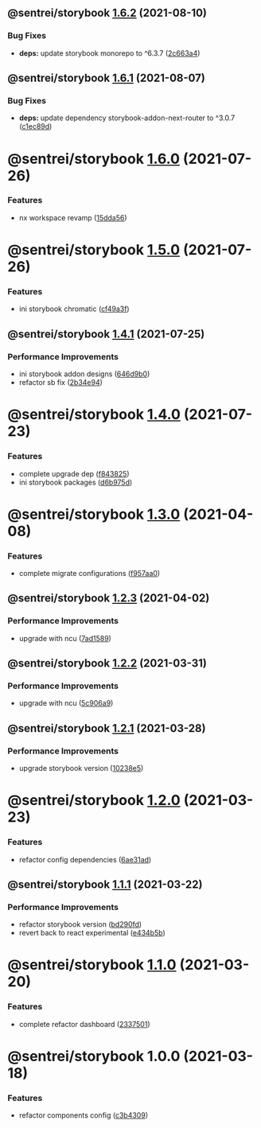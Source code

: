## @sentrei/storybook [1.6.2](https://github.com/sentrei/sentrei/compare/@sentrei/storybook@1.6.1...@sentrei/storybook@1.6.2) (2021-08-10)

### Bug Fixes

- **deps:** update storybook monorepo to ^6.3.7 ([2c663a4](https://github.com/sentrei/sentrei/commit/2c663a4c5547d02bebf8eb00596e15cbfc613c8d))

## @sentrei/storybook [1.6.1](https://github.com/sentrei/sentrei/compare/@sentrei/storybook@1.6.0...@sentrei/storybook@1.6.1) (2021-08-07)

### Bug Fixes

- **deps:** update dependency storybook-addon-next-router to ^3.0.7 ([c1ec89d](https://github.com/sentrei/sentrei/commit/c1ec89dc165c63bfc9a58ca9dc5d9f209ecd15c8))

# @sentrei/storybook [1.6.0](https://github.com/sentrei/sentrei/compare/@sentrei/storybook@1.5.0...@sentrei/storybook@1.6.0) (2021-07-26)

### Features

- nx workspace revamp ([15dda56](https://github.com/sentrei/sentrei/commit/15dda56c923c7def734ddc4fe9411188c0366c1a))

# @sentrei/storybook [1.5.0](https://github.com/sentrei/sentrei/compare/@sentrei/storybook@1.4.1...@sentrei/storybook@1.5.0) (2021-07-26)

### Features

- ini storybook chromatic ([cf49a3f](https://github.com/sentrei/sentrei/commit/cf49a3f849db76db68939484dd7cab6b131f3fba))

## @sentrei/storybook [1.4.1](https://github.com/sentrei/sentrei/compare/@sentrei/storybook@1.4.0...@sentrei/storybook@1.4.1) (2021-07-25)

### Performance Improvements

- ini storybook addon designs ([646d9b0](https://github.com/sentrei/sentrei/commit/646d9b020318efd278ef8d3c394aee59383dd8b7))
- refactor sb fix ([2b34e94](https://github.com/sentrei/sentrei/commit/2b34e94f8b4613c744e779bc98df6045ecada2f0))

# @sentrei/storybook [1.4.0](https://github.com/sentrei/sentrei/compare/@sentrei/storybook@1.3.0...@sentrei/storybook@1.4.0) (2021-07-23)

### Features

- complete upgrade dep ([f843825](https://github.com/sentrei/sentrei/commit/f843825ba6ddf30744d72ae2c4abbd670dcb16b0))
- ini storybook packages ([d6b975d](https://github.com/sentrei/sentrei/commit/d6b975d14173ecf47968d90bc9bd932be00c752b))

# @sentrei/storybook [1.3.0](https://github.com/sentrei/sentrei/compare/@sentrei/storybook@1.2.3...@sentrei/storybook@1.3.0) (2021-04-08)

### Features

- complete migrate configurations ([f957aa0](https://github.com/sentrei/sentrei/commit/f957aa09bed45c5428d09b50bd3d7164d3ebbdaf))

## @sentrei/storybook [1.2.3](https://github.com/sentrei/sentrei/compare/@sentrei/storybook@1.2.2...@sentrei/storybook@1.2.3) (2021-04-02)

### Performance Improvements

- upgrade with ncu ([7ad1589](https://github.com/sentrei/sentrei/commit/7ad1589c1e818fef14d2f1edc450fc987e88d8ec))

## @sentrei/storybook [1.2.2](https://github.com/sentrei/sentrei/compare/@sentrei/storybook@1.2.1...@sentrei/storybook@1.2.2) (2021-03-31)

### Performance Improvements

- upgrade with ncu ([5c906a9](https://github.com/sentrei/sentrei/commit/5c906a9f0e652395db10d6ab26fc5666197ce2d1))

## @sentrei/storybook [1.2.1](https://github.com/sentrei/sentrei/compare/@sentrei/storybook@1.2.0...@sentrei/storybook@1.2.1) (2021-03-28)

### Performance Improvements

- upgrade storybook version ([10238e5](https://github.com/sentrei/sentrei/commit/10238e591f66a8deb13239df144df9bacfc7ccc4))

# @sentrei/storybook [1.2.0](https://github.com/sentrei/sentrei/compare/@sentrei/storybook@1.1.1...@sentrei/storybook@1.2.0) (2021-03-23)

### Features

- refactor config dependencies ([6ae31ad](https://github.com/sentrei/sentrei/commit/6ae31ad76459cf2a524046b7dd467d54b565a0b3))

## @sentrei/storybook [1.1.1](https://github.com/sentrei/sentrei/compare/@sentrei/storybook@1.1.0...@sentrei/storybook@1.1.1) (2021-03-22)

### Performance Improvements

- refactor storybook version ([bd290fd](https://github.com/sentrei/sentrei/commit/bd290fd54e11df38f9b7d7e49c9664ce3f8c16c7))
- revert back to react experimental ([e434b5b](https://github.com/sentrei/sentrei/commit/e434b5bf19e7021e5b325140fdfa948f3cb750b9))

# @sentrei/storybook [1.1.0](https://github.com/sentrei/sentrei/compare/@sentrei/storybook@1.0.0...@sentrei/storybook@1.1.0) (2021-03-20)

### Features

- complete refactor dashboard ([2337501](https://github.com/sentrei/sentrei/commit/2337501423d8770572c232c858fac71c0599327c))

# @sentrei/storybook 1.0.0 (2021-03-18)

### Features

- refactor components config ([c3b4309](https://github.com/sentrei/sentrei/commit/c3b4309211452baccbd66f22d00068f0ec6dd747))
